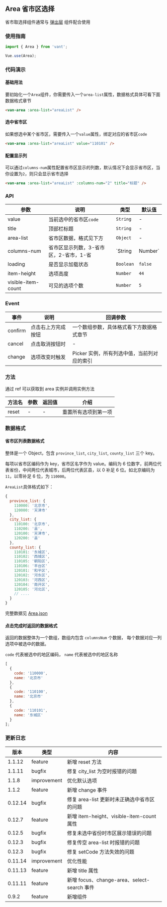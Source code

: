 ## Area 省市区选择
省市取选择组件通常与 [弹出层](#/zh-CN/popup) 组件配合使用

### 使用指南

```javascript
import { Area } from 'vant';

Vue.use(Area);
```

### 代码演示

#### 基础用法

要初始化一个`Area`组件，你需要传入一个`area-list`属性，数据格式具体可看下面数据格式章节

```html
<van-area :area-list="areaList" />
```

#### 选中省市区

如果想选中某个省市区，需要传入一个`value`属性，绑定对应的省市区`code`

```html
<van-area :area-list="areaList" value="110101" />
```

#### 配置显示列

可以通过`columns-num`属性配置省市区显示的列数，默认情况下会显示省市区，当你设置为`2`，则只会显示省市选择

```html
<van-area :area-list="areaList" :columns-num="2" title="标题" />
```

### API

| 参数 | 说明 | 类型 | 默认值 |
| --- | --- | --- | --- |
| value | 当前选中的省市区`code` | `String` | - |
| title | 顶部栏标题 | `String` | - |
| area-list | 省市区数据，格式见下方 | `Object` | - |
| columns-num | 省市区显示列数，3-省市区，2-省市，1-省 | `String | Number` | `3` |
| loading | 是否显示加载状态 | `Boolean` | `false` |
| item-height | 选项高度 | `Number` | `44` |
| visible-item-count | 可见的选项个数 | `Number` | `5` |

### Event

| 事件 | 说明 | 回调参数 |
| --- | --- | --- |
| confirm | 点击右上方完成按钮 | 一个数组参数，具体格式看下方数据格式章节 |
| cancel | 点击取消按钮时 | - |
| change | 选项改变时触发 | Picker 实例，所有列选中值，当前列对应的索引 |

### 方法

通过 ref 可以获取到 area 实例并调用实例方法

| 方法名 | 参数 | 返回值 | 介绍 |
|-----------|-----------|-----------|-------------|
| reset | - | - | 重置所有选项到第一项 |

### 数据格式

#### 省市区列表数据格式

整体是一个 Object，包含 `province_list`, `city_list`, `county_list` 三个 key。

每项以省市区编码作为 key，省市区名字作为 value。编码为 6 位数字，前两位代表省份，中间两位代表城市，后两位代表区县，以 0 补足 6 位。如北京编码为 `11`，以零补足 6 位，为 `110000`。

`AreaList`具体格式如下：

```javascript
{
  province_list: {
    110000: '北京市',
    120000: '天津市'
  },
  city_list: {
    110100: '北京市',
    110200: '县',
    120100: '天津市',
    120200: '县'
  },
  county_list: {
    110101: '东城区',
    110102: '西城区',
    110105: '朝阳区',
    110106: '丰台区'
    120101: '和平区',
    120102: '河东区',
    120103: '河西区',
    120104: '南开区',
    120105: '河北区',
    // ....
  }
}
```

完整数据见 [Area.json](https://github.com/youzan/vant/blob/dev/packages/area/demo/area.js)

#### 点击完成时返回的数据格式

返回的数据整体为一个数组，数组内包含 `columnsNum` 个数据， 每个数据对应一列选项中被选中的数据。

`code` 代表被选中的地区编码， `name` 代表被选中的地区名称

```javascript
[
  {
    code: '110000',
    name: '北京市'
  },
  {
    code: '110100',
    name: '北京市'
  },
  {
    code: '110101',
    name: '东城区'
  }
];
```

### 更新日志

| 版本 | 类型 | 内容 |
|-----------|-----------|-----------|
| 1.1.12 | feature | 新增 reset 方法 |
| 1.1.11 | bugfix | 修复 city_list 为空时报错的问题 |
| 1.1.8 | improvement | 优化默认选项 |
| 1.1.2 | feature | 新增 change 事件 |
| 0.12.14 | bugfix | 修复 area-list 更新时未正确选中省市区的问题 |
| 0.12.7 | feature | 新增 item-height、visible-item-count 属性 |
| 0.12.5 | bugfix | 修复未选中省份时市区展示错误的问题 |
| 0.12.3 | bugfix | 修复传空 area-list 时报错的问题 |
| 0.12.3 | bugfix | 修复 setCode 方法失效的问题 |
| 0.11.14 | improvement | 优化性能 |
| 0.11.13 | feature | 新增 title 属性 |
| 0.11.11 | feature | 新增 focus、change-area、select-search 事件 |
| 0.9.2 | feature | 新增组件 |
